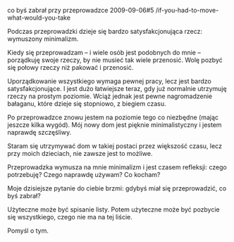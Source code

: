 co byś zabrał przy przeprowadzce
2009-09-06#5
/if-you-had-to-move-what-would-you-take

Podczas przeprowadzki dzieje się bardzo satysfakcjonująca rzecz: wymuszony minimalizm.

Kiedy się przeprowadzam &#8211; i wiele osób jest podobnych do mnie &#8211; porządkuję swoje rzeczy, by nie musieć tak wiele przenosić. Wolę pozbyć się połowy rzeczy niż pakować i przenosić.

Uporządkowanie wszystkiego wymaga pewnej pracy, lecz jest bardzo satysfakcjonujące. I jest dużo łatwiejsze teraz, gdy już normalnie utrzymuję rzeczy na prostym poziomie. Wciąż jednak jest pewne nagromadzenie bałaganu, które dzieje się stopniowo, z biegiem czasu.

Po przeprowadzce znowu jestem na poziomie tego co niezbędne (mając jeszcze kilka wygód). Mój nowy dom jest pięknie minimalistyczny i jestem naprawdę szczęśliwy.

Staram się utrzymywać dom w takiej postaci przez większość czasu, lecz przy moich dzieciach, nie zawsze jest to możliwe.

Przeprowadzka wymusza na mnie minimalizm i jest czasem refleksji: czego potrzebuję? Czego naprawdę używam? Co kocham?

Moje dzisiejsze pytanie do ciebie brzmi: gdybyś miał się przeprowadzić, co byś zabrał?

Użyteczne może być spisanie listy. Potem użyteczne może być pozbycie się wszystkiego, czego nie ma na tej liście.

Pomyśl o tym.
